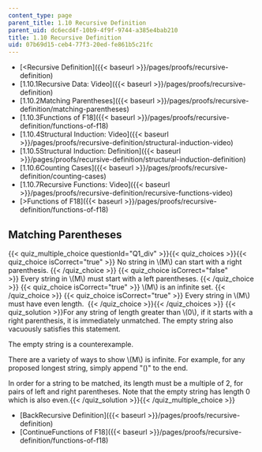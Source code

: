 ```yaml
---
content_type: page
parent_title: 1.10 Recursive Definition
parent_uid: dc6ecd4f-10b9-4f9f-9744-a385e4bab210
title: 1.10 Recursive Definition
uid: 07b69d15-ceb4-77f3-20ed-fe861b5c21fc
---
```


*   [<Recursive Definition]({{< baseurl >}}/pages/proofs/recursive-definition)
*   [1.10.1Recursive Data: Video]({{< baseurl >}}/pages/proofs/recursive-definition)
*   [1.10.2Matching Parentheses]({{< baseurl >}}/pages/proofs/recursive-definition/matching-parentheses)
*   [1.10.3Functions of F18]({{< baseurl >}}/pages/proofs/recursive-definition/functions-of-f18)
*   [1.10.4Structural Induction: Video]({{< baseurl >}}/pages/proofs/recursive-definition/structural-induction-video)
*   [1.10.5Structural Induction: Definition]({{< baseurl >}}/pages/proofs/recursive-definition/structural-induction-definition)
*   [1.10.6Counting Cases]({{< baseurl >}}/pages/proofs/recursive-definition/counting-cases)
*   [1.10.7Recursive Functions: Video]({{< baseurl >}}/pages/proofs/recursive-definition/recursive-functions-video)
*   [\>Functions of F18]({{< baseurl >}}/pages/proofs/recursive-definition/functions-of-f18)

Matching Parentheses
--------------------

  
{{< quiz_multiple_choice questionId="Q1_div" >}}{{< quiz_choices >}}{{< quiz_choice isCorrect="true" >}}&nbsp;No string in \\(M\\) can start with a right parenthesis.&nbsp;{{< /quiz_choice >}}
{{< quiz_choice isCorrect="false" >}}&nbsp;Every string in \\(M\\) must start with a left parentheses.&nbsp;{{< /quiz_choice >}}
{{< quiz_choice isCorrect="true" >}}&nbsp;\\(M\\) is an infinite set.&nbsp;{{< /quiz_choice >}}
{{< quiz_choice isCorrect="true" >}}&nbsp;Every string in \\(M\\) must have even length. &nbsp;{{< /quiz_choice >}}{{< /quiz_choices >}}
{{< quiz_solution >}}For any string of length greater than \\(0\\), if it starts with a right parenthesis, it is immediately unmatched. The empty string also vacuously satisfies this statement.

The empty string is a counterexample.

There are a variety of ways to show \\(M\\) is infinite. For example, for any proposed longest string, simply append "()" to the end.

In order for a string to be matched, its length must be a multiple of 2, for pairs of left and right parentheses. Note that the empty string has length 0 which is also even.{{< /quiz_solution >}}{{< /quiz_multiple_choice >}}

*   [BackRecursive Definition]({{< baseurl >}}/pages/proofs/recursive-definition)
*   [ContinueFunctions of F18]({{< baseurl >}}/pages/proofs/recursive-definition/functions-of-f18)
